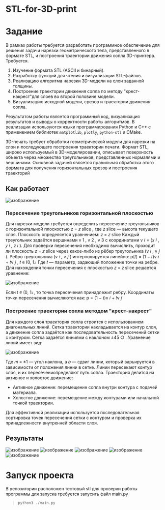# STL-for-3D-print

# Задание
В рамках работы требуется разработать программное обеспечение для решения задачи нарезки геометрического тела, представленного в формате STL, и построения траектории движения сопла 3D-принтера. Требуется.

1. Изучение формата STL (ASCII и бинарный).
2. Разработку функций для чтения и визуализации STL-файлов.
3. Реализацию алгоритма нарезки 3D-модели на слои заданной толщины.
4. Построение траектории движения сопла по методу "крест-накрест"для слоев во второй половине модели.
5. Визуализацию исходной модели, срезов и траектории движения сопла.

Результатом работы является программный код, визуализация результатов и выводы о корректности работы алгоритмов. В реализации используются языки программирования Python и C++ с применением библиотек `matplotlib`, `plotly`, `python-stl` и CMake.

3D-печать требует обработки геометрической модели для нарезки на слои и последующего построения траектории печати. Формат STL, широко используемый в 3D-моделировании, описывает поверхность объекта через множество треугольников, представленных нормалями и вершинами. Основной задачей является правильная обработка этого формата для получения горизонтальных срезов и построения траекторий


## Как работает 

![изображение](https://github.com/user-attachments/assets/3800b250-c6e5-4e9b-83d8-ed96748ed26e)


### Пересечение треугольников горизонтальной плоскостью
Для нарезки модели требуется определить пересечение треугольников с горизонтальной плоскостью 𝑧 = 𝑧 slice , где 𝑧 slice — высота текущего слоя. Плоскость определяется уравнением:
𝑧 = 𝑧 slice
Каждый треугольник задаётся вершинами v 1 , v 2 , v 3 с координатами v 𝑖 = (𝑥 𝑖 , 𝑦 𝑖 , 𝑧 𝑖 ).
Для проверки пересечения необходимо вычислить, проходит ли плоскость 𝑧 = 𝑧 slice через какое-либо из рёбер треугольника (v 𝑖 , v 𝑗 ).
Ребро треугольника (v 𝑖 , v 𝑗 ) интерполируется линейно:
p(𝑡) = (1 − 𝑡)v 𝑖 + 𝑡v 𝑗 , 𝑡 ∈ (︀0, 1⌋︀
Где 𝑡 — параметр, задающий положение точки на ребре. Для нахождения точки пересечения с плоскостью 𝑧 = 𝑧 slice решается уравнение:

![изображение](https://github.com/user-attachments/assets/114aea61-38d2-4dcd-bb42-e1c4e5eba4ae)

Если 𝑡 ∈ (︀0, 1⌋︀, то точка пересечения принадлежит ребру. Координаты точки пересечения вычисляются как:
p = (1 − 𝑡)v 𝑖 + 𝑡v 𝑗

### Построение траектории сопла методом "крест-накрест"
Для каждого слоя траектория сопла строится с использованием диагональных линий. Сетка траектории накладывается на контур слоя, а движение сопла задаётся как последовательность пересечений сетки с контуром.
Сетка задаётся линиями с наклоном ±45 ○ . Уравнение линий имеет вид:

![изображение](https://github.com/user-attachments/assets/82fb6d90-0bc0-469b-a4e2-3725aaeb9653)

Где 𝑚 = ±1 — угол наклона, а 𝑏 — сдвиг линии, который варьируется в зависимости от положения линии в сетке. Линии пересекают контур слоя, и их пересечениопределяют путь сопла.
Траектория делится на активное и холостое движение:

* Активное движение: перемещение сопла внутри контура с подачей материала.
* Холостое движение: перемещение между контурами или начальной точкой траектории.

Для эффективной реализации используется последовательная сортировка точек пересечения сетки с контуром и проверка их принадлежности внутренней области слоя.

## Результаты

![изображение](https://github.com/user-attachments/assets/3a20d43e-7db0-4c5a-a467-2759774b251a)
![изображение](https://github.com/user-attachments/assets/4d1f869b-bc49-4e3a-9dd3-a3ccce5f4b10)
![изображение](https://github.com/user-attachments/assets/232b1127-b238-4e40-967a-2aadb43ee5e7)
![изображение](https://github.com/user-attachments/assets/bdd63c24-c128-4ebf-8575-fd3d5e738e7c)
![изображение](https://github.com/user-attachments/assets/a71784a4-23c4-4444-9637-2d1c1c26ea23)


# Запуск проекта 
В репозитории расположен тестовый stl для проверки работы программы 
для запуска требуется запусить файл main.py
> `python3 ./main.py`





